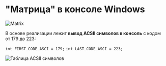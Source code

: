 # "Матрица" в консоле Windows
![Matrix](https://image.prntscr.com/image/74r5QSLXRueQ-BnhBhrncA.png "Matrix")

В основе реализации лежит **вывод ACSII символов в консоль** c кодом от 179 до 223:

`int FIRST_CODE_ASCI = 179;` 
`int LAST_CODE_ASCI = 223;`

![Таблица ACSII символов ](https://www.intuit.ru/EDI/19_05_18_1/1526682091-19435/tutorial/358/objects/4/files/05_01.png "Таблица ACSII символов ")
